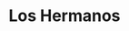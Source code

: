 ---
title: "Los Hermanos"
url: /ciudad-autonoma-de-buenos-aires/los-hermanos-avenida-luis-maria-campos/
shop: frutería
---